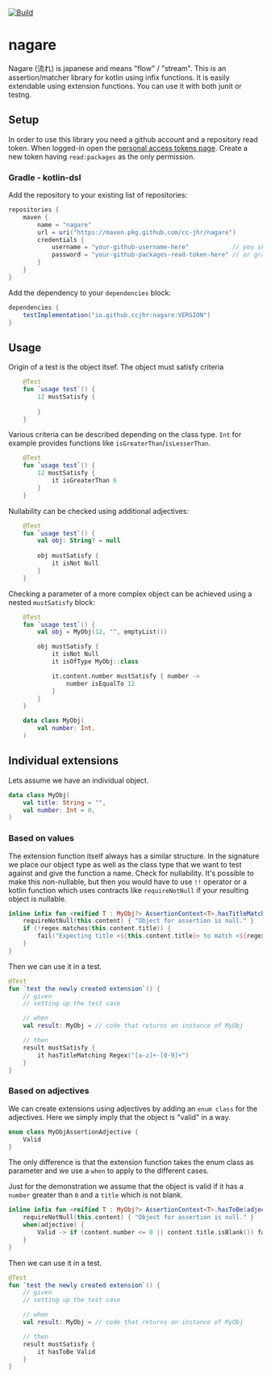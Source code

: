 [![Build](https://github.com/cc-jhr/nagare/actions/workflows/build.yml/badge.svg?branch=main)](https://github.com/cc-jhr/nagare/actions/workflows/build.yml)

# nagare

Nagare (流れ) is japanese and means "flow" / "stream". This is an assertion/matcher library for kotlin using infix functions.
It is easily extendable using extension functions. You can use it with both junit or testng.

## Setup

In order to use this library you need a github account and a repository read token.
When logged-in open the [personal access tokens page](https://github.com/settings/tokens). Create a new token having
`read:packages` as the only permission.

### Gradle - kotlin-dsl

Add the repository to your existing list of repositories:

```gradle
repositories {
    maven {
        name = "nagare"
        url = uri("https://maven.pkg.github.com/cc-jhr/nagare")
        credentials {
            username = "your-github-username-here"            // you should probably use environment variables
            password = "your-github-packages-read-token-here" // or gradle properties here to inject the values
        }
    }
}
```

Add the dependency to your `dependencies` block:

```gradle
dependencies {
    testImplementation("io.github.ccjhr:nagare:VERSION")
}
```

## Usage

Origin of a test is the object itsef. The object must satisfy criteria
```kotlin
    @Test
    fun `usage test`() {
        12 mustSatisfy {
            
        }
    }
```

Various criteria can be described depending on the class type. `Int` for example provides functions like `isGreaterThan`/`isLesserThan`.
```kotlin
    @Test
    fun `usage test`() {
        12 mustSatisfy {
            it isGreaterThan 6
        }
    }
```

Nullability can be checked using additional adjectives:
```kotlin
    @Test
    fun `usage test`() {
        val obj: String? = null
        
        obj mustSatisfy {
            it isNot Null
        }
    }
```

Checking a parameter of a more complex object can be achieved using a nested `mustSatisfy` block:
```kotlin
    @Test
    fun `usage test`() {
        val obj = MyObj(12, "", emptyList())

        obj mustSatisfy {
            it isNot Null
            it isOfType MyObj::class

            it.content.number mustSatisfy { number ->
                number isEqualTo 12
            }
        }
    }

    data class MyObj(
        val number: Int,
    )
```

## Individual extensions

Lets assume we have an individual object.

```kotlin
data class MyObj(
    val title: String = "",
    val number: Int = 0,
)
```

### Based on values

The extension function itself always has a similar structure. In the signature we place our object type as
well as the class type that we want to test against and give the function a name.
Check for nullability. It's possible to make this non-nullable, but then you would have to use `!!` operator or
a kotlin function which uses contracts like `requireNotNull` if your resulting object is nullable.

```kotlin
inline infix fun <reified T : MyObj?> AssertionContext<T>.hasTitleMatching(regex: Regex) {
    requireNotNull(this.content) { "Object for assertion is null." }
    if (!regex.matches(this.content.title)) {
        fail("Expecting title <${this.content.title}> to match <${regex.pattern}>, but it doesn't.")
    }
}
```

Then we can use it in a test.

```kotlin
@Test
fun `test the newly created extension`() {
    // given
    // setting up the test case

    // when
    val result: MyObj = // code that returns an instance of MyObj

    // then
    result mustSatisfy {
        it hasTitleMatching Regex("[a-z]+-[0-9]+")
    }
}
```

### Based on adjectives

We can create extensions using adjectives by adding an `enum class` for the adjectives.
Here we simply imply that the object is "valid" in a way.

```kotlin
enum class MyObjAssertionAdjective {
    Valid
}
```

The only difference is that the extension function takes the enum class as parameter and we use a `when` to apply to the
different cases.

Just for the demonstration we assume that the object is valid if it has a `number` greater than `0` and a `title` which
is not blank.

```kotlin
inline infix fun <reified T : MyObj?> AssertionContext<T>.hasToBe(adjective: MyObjAssertionAdjective) {
    requireNotNull(this.content) { "Object for assertion is null." }
    when(adjective) {
        Valid -> if (content.number <= 0 || content.title.isBlank()) fail("Object is not valid.")
    }
}
```

Then we can use it in a test.

```kotlin
@Test
fun `test the newly created extension`() {
    // given
    // setting up the test case

    // when
    val result: MyObj = // code that returns an instance of MyObj

    // then
    result mustSatisfy {
        it hasToBe Valid
    }
}
```